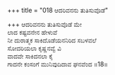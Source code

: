 +++
title = "018 ಆದರಿವನನು ತುತಿಸುವೊಡೆ"

+++
ಆದರಿವನನು ತುತಿಸುವೊಡೆ ಮೇ  
ಲಾದ ಕಷ್ಟವನೇನ ಹೇಳುವೆ  
ನೀ ದುರಾತ್ಮಕ ಸಾಕಿದೊಡೆಯನನಿರಿದ ಸಬಳವಲೆ  
ಸೋದರಿಯಲಾ ಕೃಷ್ಣನವ್ವೆ ವಿ  
ವಾದವೇ ಸಾಕಿದನಲಾ ಕೈ  
ಗಾದನೇ ಕಂಸಂಗೆ ಮುನಿವುದಿದಾವ ಘನವೆಂದ    ॥18॥